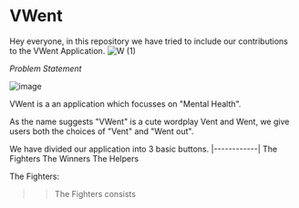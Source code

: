 # VWent
Hey everyone, in this repository we have tried to include our contributions to the VWent Application.
![W (1)](https://user-images.githubusercontent.com/103282903/225692273-8e06291d-7947-4210-a753-47f29c4a7491.png)




_Problem Statement_


![image](https://user-images.githubusercontent.com/103282903/225695113-df7a8491-7a8b-45e1-b8c3-c1cdac93b436.png)

VWent is a an application which focusses on "Mental Health".

As the name suggests "VWent" is a cute wordplay Vent and Went, we give users both the choices of "Vent" and "Went out".

We have divided our application into 3 basic buttons.
|------------|
The Fighters
The Winners
The Helpers

The Fighters:
>> The Fighters consists 

